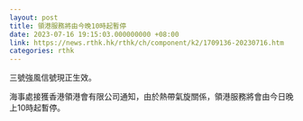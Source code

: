 ```yaml
---
layout: post
title: 領港服務將由今晚10時起暫停
date: 2023-07-16 19:15:03.000000000 +08:00
link: https://news.rthk.hk/rthk/ch/component/k2/1709136-20230716.htm
categories: rthk
---
```


三號強風信號現正生效。

海事處接獲香港領港會有限公司通知，由於熱帶氣旋關係，領港服務將會由今日晚上10時起暫停。
